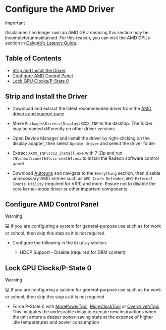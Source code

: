 # Configure the AMD Driver

> [!IMPORTANT]
> Disclaimer: I no longer own an AMD GPU meaning this section may be incomplete/unmaintained. For this reason, you can visit the AMD GPUs section in [Calypto's Latency Guide](https://calypto.us).

## Table of Contents

- [Strip and Install the Driver](#strip-and-install-the-driver)
- [Configure AMD Control Panel](#configure-amd-control-panel)
- [Lock GPU Clocks/P-State 0](#lock-gpu-clocksp-state-0)

## Strip and Install the Driver

- Download and extract the latest recommended driver from the [AMD drivers and support page](https://www.amd.com/en/support)

- Move ``Packages\Drivers\Display\XXXX_INF`` to the desktop. The folder may be named differently on other driver versions

- Open Device Manager and install the driver by right-clicking on the display adapter, then select ``Update driver`` and select the driver folder

- Extract ``XXXX_INF\ccc2_install.exe`` with 7-Zip and run ``CN\cnext\cnext64\ccc-next64.msi`` to install the Radeon software control panel

- Download [Autoruns](https://learn.microsoft.com/en-us/sysinternals/downloads/autoruns) and navigate to the ``Everything`` section, then disable unnecessary AMD entries such as ``AMD Crash Defender``, ``AMD External Events Utility`` (required for VRR) and more. Ensure not to disable the core kernel-mode driver or other important components

## Configure AMD Control Panel

> [!WARNING]
> 💻 If you are configuring a system for general-purpose use such as for work or school, then skip this step as it is not required.

- Configure the following in the `Display` section:

    - HDCP Support - Disable (required for DRM content)

## Lock GPU Clocks/P-State 0

> [!WARNING]
> 💻 If you are configuring a system for general-purpose use such as for work or school, then skip this step as it is not required.

- Force P-State 0 with [MorePowerTool](https://www.igorslab.de/en/red-bios-editor-and-morepowertool-adjust-and-optimize-your-vbios-and-even-more-stable-overclocking-navi-unlimited), [MoreClockTool](https://www.igorslab.de/en/the-moreclocktool-mct-for-free-download-the-practical-oc-attachment-to-the-morepowertool-replaces-the-wattman) or [OverdriveNTool](https://forums.guru3d.com/threads/overdriventool-tool-for-amd-gpus.416116). This mitigates the undesirable delay to execute new instructions when the unit enters a deeper power-saving state at the expense of higher idle temperatures and power consumption
